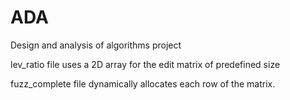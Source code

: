 # ADA
Design and analysis of algorithms project

lev_ratio file uses a 2D array for the edit matrix of predefined size

fuzz_complete file dynamically allocates each row of the matrix.
